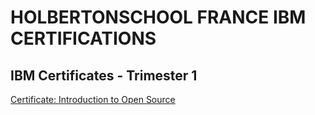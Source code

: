 # HOLBERTONSCHOOL FRANCE IBM CERTIFICATIONS

## IBM Certificates - Trimester 1

[Certificate: Introduction to Open Source](https://github.com/Entwoane/holbertonschool-france-certificates-ibm/blob/main/certificates-trimester-1/certificate_oss.jpg)
